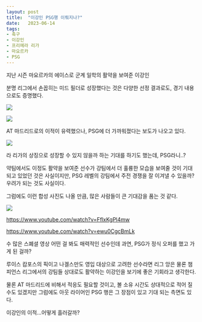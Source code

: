 ```yaml
---
layout: post
title:  "이강인 PSG행 이뤄지나?"
date:   2023-06-14
tags:
- 축구
- 이강인
- 프리메라 리가
- 마요르카
- PSG
---
```


지난 시즌 마요르카의 에이스로 군계 일학의 활약을 보여준 이강인

분명 리그에서 손꼽히는 미드 필더로 성장했다는 것은 다양한 선정 결과로도, 경기 내용으로도 증명했다.

![](../fan/img/2023/lee_kang_in_01.jpg)

![](../fan/img/2023/lee_kang_in_02.jpg)

AT 마드리드로의 이적이 유력했으나, PSG에 더 가까워졌다는 보도가 나오고 있다.

![](../fan/img/2023/lee_kang_in_03.jpg)

라 리가의 상징으로 성장할 수 있지 않을까 하는 기대를 하기도 했는데, PSG라니..?

약팀에서도 이정도 활약을 보여준 선수가 강팀에서 더 훌륭한 모습을 보여줄 것이 기대되고 있었던 것은 사실이지만, PSG 레벨의 강팀에서 주전 경쟁을 잘 이겨낼 수 있을까? 우려가 되는 것도 사실이다.

그럼에도 이런 합성 사진도 나올 만큼, 많은 사람들이 큰 기대감을 품는 것 같다.

![](../fan/img/2023/lee_kang_in_04.jpg)

https://www.youtube.com/watch?v=FflxKgPl4mw

https://www.youtube.com/watch?v=ewu0CgcBmLk

수 많은 스폐셜 영상 어떤 걸 봐도 매력적인 선수인데 과연, PSG가 정식 오퍼를 했고 가게 된 걸까?

루이스 캄포스의 픽이고 나겔스만도 영입 대상으로 고려한 선수라면 리그 앙은 물론 챔피언스 리그에서의 강팀들 상대로도 활약하는 이강인을 보기에 좋은 기회라고 생각한다.

물론 AT 마드리드에 비해서 적응도 필요할 것이고, 볼 소유 시간도 상대적으로 적어 질 수도 있겠지만 그럼에도 아웃 라이어인 PSG 행은 그 장점이 있고 기대 되는 측면도 있다.

이강인의 이적...어떻게 흘러갈까?
